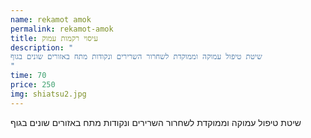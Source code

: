 ```yaml
---
name: rekamot amok
permalink: rekamot-amok
title: עיסוי רקמות עמוק
description: "
שיטת טיפול עמוקה וממוקדת לשחרור השרירים ונקודות מתח באזורים שונים בגוף
"
time: 70
price: 250
img: shiatsu2.jpg
---
```


שיטת טיפול עמוקה וממוקדת לשחרור השרירים ונקודות מתח באזורים שונים בגוף

